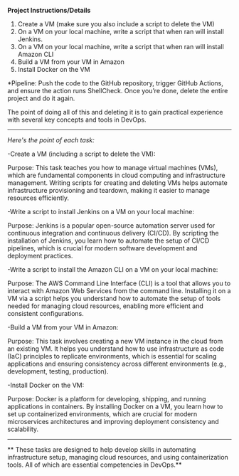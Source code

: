 **Project Instructions/Details**

1. Create a VM (make sure you also include a script to delete the VM)
2. On a VM on your local machine, write a script that when ran will install Jenkins.
3. On a VM on your local machine, write a script that when ran will install Amazon CLI
4. Build a VM from your VM in Amazon
5. Install Docker on the VM

   
*Pipeline: Push the code to the GitHub repository, trigger GitHub Actions, and ensure the action runs ShellCheck.
Once you’re done, delete the entire project and do it again. 

The point of doing all of this and deleting it is to gain practical experience with several key concepts and tools in DevOps. 


------------------------------------------------------------------

_Here's the point of each task:_

-Create a VM (including a script to delete the VM):

Purpose: This task teaches you how to manage virtual machines (VMs), which are fundamental components in cloud computing and infrastructure management. Writing scripts for creating and deleting VMs helps automate infrastructure provisioning and teardown, making it easier to manage resources efficiently.




-Write a script to install Jenkins on a VM on your local machine:

Purpose: Jenkins is a popular open-source automation server used for continuous integration and continuous delivery (CI/CD). By scripting the installation of Jenkins, you learn how to automate the setup of CI/CD pipelines, which is crucial for modern software development and deployment practices.



-Write a script to install the Amazon CLI on a VM on your local machine:

Purpose: The AWS Command Line Interface (CLI) is a tool that allows you to interact with Amazon Web Services from the command line. Installing it on a VM via a script helps you understand how to automate the setup of tools needed for managing cloud resources, enabling more efficient and consistent configurations.




-Build a VM from your VM in Amazon:

Purpose: This task involves creating a new VM instance in the cloud from an existing VM. It helps you understand how to use infrastructure as code (IaC) principles to replicate environments, which is essential for scaling applications and ensuring consistency across different environments (e.g., development, testing, production).




-Install Docker on the VM:

Purpose: Docker is a platform for developing, shipping, and running applications in containers. By installing Docker on a VM, you learn how to set up containerized environments, which are crucial for modern microservices architectures and improving deployment consistency and scalability.



------------------------------------------------------------------
**
These tasks are designed to help develop skills in automating infrastructure setup, managing cloud resources, and using containerization tools. All of which are essential competencies in DevOps.** 
